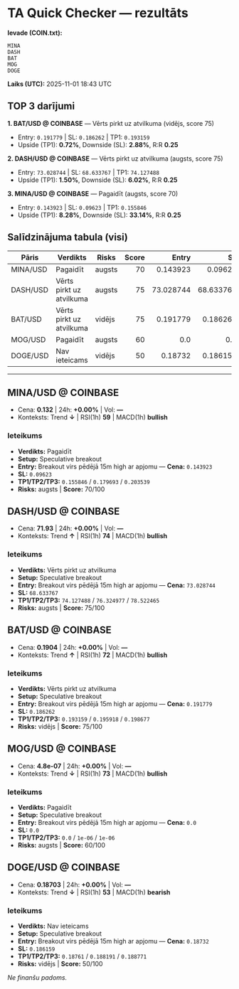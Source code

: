 # TA Quick Checker — rezultāts

**Ievade (COIN.txt):**
```
MINA
DASH
BAT
MOG
DOGE
```
**Laiks (UTC):** 2025-11-01 18:43 UTC

## TOP 3 darījumi
**1. BAT/USD @ COINBASE** — Vērts pirkt uz atvilkuma (vidējs, score 75)
- Entry: `0.191779` | SL: `0.186262` | TP1: `0.193159`
- Upside (TP1): **0.72%**, Downside (SL): **2.88%**, R:R **0.25**

**2. DASH/USD @ COINBASE** — Vērts pirkt uz atvilkuma (augsts, score 75)
- Entry: `73.028744` | SL: `68.633767` | TP1: `74.127488`
- Upside (TP1): **1.50%**, Downside (SL): **6.02%**, R:R **0.25**

**3. MINA/USD @ COINBASE** — Pagaidīt (augsts, score 70)
- Entry: `0.143923` | SL: `0.09623` | TP1: `0.155846`
- Upside (TP1): **8.28%**, Downside (SL): **33.14%**, R:R **0.25**

## Salīdzinājuma tabula (visi)
| Pāris | Verdikts | Risks | Score | Entry | SL | TP1 | Upside% | Downside% | R:R | RSI(1h) | MACD | 24h% | Cena |
|---|---|---|---:|---:|---:|---:|---:|---:|---:|---:|---|---:|---:|
| MINA/USD | Pagaidīt | augsts | 70 | 0.143923 | 0.09623 | 0.155846 | 8.28% | 33.14% | 0.25 | 59 | bullish | +0.00% | 0.132 |
| DASH/USD | Vērts pirkt uz atvilkuma | augsts | 75 | 73.028744 | 68.633767 | 74.127488 | 1.50% | 6.02% | 0.25 | 74 | bullish | +0.00% | 71.93 |
| BAT/USD | Vērts pirkt uz atvilkuma | vidējs | 75 | 0.191779 | 0.186262 | 0.193159 | 0.72% | 2.88% | 0.25 | 72 | bullish | +0.00% | 0.1904 |
| MOG/USD | Pagaidīt | augsts | 60 | 0.0 | 0.0 | 0.0 | — | — | — | 73 | bullish | +0.00% | 4.8e-07 |
| DOGE/USD | Nav ieteicams | vidējs | 50 | 0.18732 | 0.186159 | 0.18761 | 0.16% | 0.62% | 0.25 | 53 | bearish | +0.00% | 0.18703 |

---

## MINA/USD @ COINBASE
- Cena: **0.132** | 24h: **+0.00%** | Vol: **—**
- Konteksts: Trend **↓** | RSI(1h) **59** | MACD(1h) **bullish**

### Ieteikums
- **Verdikts:** Pagaidīt
- **Setup:** Speculative breakout
- **Entry:** Breakout virs pēdējā 15m high ar apjomu  — **Cena:** `0.143923`
- **SL:** `0.09623`
- **TP1/TP2/TP3:** `0.155846` / `0.179693` / `0.203539`
- **Risks:** augsts | **Score:** 70/100

## DASH/USD @ COINBASE
- Cena: **71.93** | 24h: **+0.00%** | Vol: **—**
- Konteksts: Trend **↑** | RSI(1h) **74** | MACD(1h) **bullish**

### Ieteikums
- **Verdikts:** Vērts pirkt uz atvilkuma
- **Setup:** Speculative breakout
- **Entry:** Breakout virs pēdējā 15m high ar apjomu  — **Cena:** `73.028744`
- **SL:** `68.633767`
- **TP1/TP2/TP3:** `74.127488` / `76.324977` / `78.522465`
- **Risks:** augsts | **Score:** 75/100

## BAT/USD @ COINBASE
- Cena: **0.1904** | 24h: **+0.00%** | Vol: **—**
- Konteksts: Trend **↑** | RSI(1h) **72** | MACD(1h) **bullish**

### Ieteikums
- **Verdikts:** Vērts pirkt uz atvilkuma
- **Setup:** Speculative breakout
- **Entry:** Breakout virs pēdējā 15m high ar apjomu  — **Cena:** `0.191779`
- **SL:** `0.186262`
- **TP1/TP2/TP3:** `0.193159` / `0.195918` / `0.198677`
- **Risks:** vidējs | **Score:** 75/100

## MOG/USD @ COINBASE
- Cena: **4.8e-07** | 24h: **+0.00%** | Vol: **—**
- Konteksts: Trend **↓** | RSI(1h) **73** | MACD(1h) **bullish**

### Ieteikums
- **Verdikts:** Pagaidīt
- **Setup:** Speculative breakout
- **Entry:** Breakout virs pēdējā 15m high ar apjomu  — **Cena:** `0.0`
- **SL:** `0.0`
- **TP1/TP2/TP3:** `0.0` / `1e-06` / `1e-06`
- **Risks:** augsts | **Score:** 60/100

## DOGE/USD @ COINBASE
- Cena: **0.18703** | 24h: **+0.00%** | Vol: **—**
- Konteksts: Trend **↓** | RSI(1h) **53** | MACD(1h) **bearish**

### Ieteikums
- **Verdikts:** Nav ieteicams
- **Setup:** Speculative breakout
- **Entry:** Breakout virs pēdējā 15m high ar apjomu  — **Cena:** `0.18732`
- **SL:** `0.186159`
- **TP1/TP2/TP3:** `0.18761` / `0.188191` / `0.188771`
- **Risks:** vidējs | **Score:** 50/100

*Ne finanšu padoms.*
